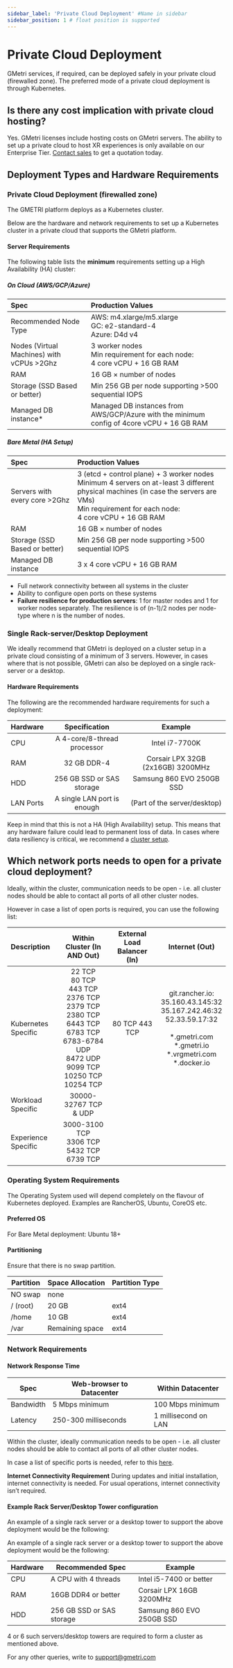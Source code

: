 ```yaml
---
sidebar_label: 'Private Cloud Deployment' #Name in sidebar
sidebar_position: 1 # float position is supported
---
```


# Private Cloud Deployment
GMetri services, if required, can be deployed safely in your private cloud (firewalled zone). The preferred mode of a private cloud deployment is through Kubernetes.

## Is there any cost implication with private cloud hosting?

Yes. GMetri licenses include hosting costs on GMetri servers. The ability to set up a private cloud to host XR experiences is only available on our Enterprise Tier. [Contact sales](https://www.gmetri.com/contact) to get a quotation today.

## Deployment Types and Hardware Requirements

### Private Cloud Deployment (firewalled zone)
The GMETRI platform deploys as a Kubernetes cluster.  

Below are the hardware and network requirements to set up a Kubernetes cluster in a private cloud that supports the GMetri platform.
#### Server Requirements

The following table lists the **minimum** requirements setting up a High Availability (HA) cluster:  

##### On Cloud (AWS/GCP/Azure)


|  **Spec**  |   **Production Values**  |
|:-----|:----|
|  Recommended Node Type  |  AWS: m4.xlarge/m5.xlarge <br/> GC: e2-standard-4 <br/> Azure: D4d v4 |
|  Nodes (Virtual Machines) with vCPUs >2Ghz  |  3 worker nodes <br/>  Min requirement for each node: <br/>  4 core vCPU + 16 GB RAM |
|  RAM  |   16 GB × number of nodes |
|  Storage (SSD Based or better)  |   Min 256 GB per node supporting >500 sequential IOPS |
|  Managed DB instance*  |  Managed DB instances from AWS/GCP/Azure with the minimum config of 4core vCPU + 16 GB RAM |

##### Bare Metal (HA Setup)

|  **Spec**  |   **Production Values** |
|:-----|:----|
| Servers with every core >2Ghz  |  3 (etcd + control plane) + 3 worker nodes <br/> Minimum 4 servers on at-least 3 different physical machines (in case the servers are VMs) <br/>  Min requirement for each node: <br/>  4 core vCPU + 16 GB RAM  |  3 (etcd + controlplane + worker) nodes <br/> Minimum 3 servers <br/> Min requirement for each server: <br/>  4 core vCPU + 16 GB RAM |
|  RAM  |   16 GB × number of nodes  |   16 GB × number of nodes |
|  Storage (SSD Based or better)  |   Min 256 GB per node supporting >500 sequential IOPS  |   Min 128 GB per node |
|  Managed DB instance  |  3 x 4 core vCPU + 16 GB RAM  |  3 x 4 core vCPU + 16 GB RAM |
* Full network connectivity between all systems in the cluster
* Ability to configure open ports on these systems
* **Failure resilience for production servers**: 1 for master nodes and 1 for worker nodes separately. The resilience is of (n-1)/2 nodes per node-type where n is the number of nodes.  


### Single Rack-server/Desktop Deployment
We ideally recommend that GMetri is deployed on a cluster setup in a private cloud consisting of a minimum of 3 servers. However, in cases where that is not possible, GMetri can also be deployed on a single rack-server or a desktop.

#### Hardware Requirements
The following are the recommended hardware requirements for such a deployment:

| **Hardware**  |	 **Specification**	           | **Example**                      |
| :------------ |:-------------:                 | :-----:                          |
| CPU 	        | A 4-core/8-thread processor 	 |Intel i7-7700K                    |
| RAM	          | 32 GB DDR-4	                   |Corsair LPX 32GB (2x16GB) 3200MHz |
| HDD	          | 256 GB SSD or SAS storage 	   |Samsung 860 EVO 250GB SSD         |
| LAN Ports	    | A single LAN port is enough 	 | (Part of the server/desktop)     |  


 Keep in mind that this is not a HA (High Availability) setup. This means that any hardware failure could lead to permanent loss of data. In cases where data resiliency is critical, we recommend a [cluster setup](#what-are-the-recommended-server-requirements-for-gmetri-deployment-in-a-private-cloud-firewalled-zone).

 ## Which network ports needs to open for a private cloud deployment?
 Ideally, within the cluster, communication needs to be open - i.e. all cluster nodes should be able to contact all ports of all other cluster nodes.  

 However in case a list of open ports is required, you can use the following list:

 | Description |	Within Cluster (In AND Out)  |	External Load Balancer (In)	| Internet (Out) |
|:------------|:----------------------------:|:----------------------------:|:--------------:|
| Kubernetes Specific | 22 TCP <br/> 80 TCP<br/> 443 TCP<br/> 2376 TCP<br/> 2379 TCP<br/> 2380 TCP<br/> 6443 TCP <br/>6783 TCP <br/>6783-6784 UDP<br/> 8472 UDP <br/>9099 TCP<br/> 10250 TCP<br/> 10254 TCP | 80 TCP 443 TCP |  git.rancher.io:<br/> 35.160.43.145:32 <br/>35.167.242.46:32 <br/>52.33.59.17:32 <br/><br/> *.gmetri.com <br/> *.gmetri.io <br/> *.vrgmetri.com <br/> *.docker.io |
|Workload Specific | 30000-32767 TCP & UDP | | |
|Experience Specific |3000-3100 TCP<br/> 3306 TCP<br/> 5432 TCP<br/> 6739 TCP | |  |

### Operating System Requirements
The Operating System used will depend completely on the flavour of Kubernetes deployed. Examples are RancherOS, Ubuntu, CoreOS etc.  

#### Preferred OS
For Bare Metal deployment: Ubuntu 18+  

#### Partitioning
Ensure that there is no swap partition.

| Partition | Space Allocation | Partition Type |
| ----------| -----------------| -------------- |
|  NO swap     |    none   |      |
|   / (root)    |     20 GB  | ext4     |
|    /home   |     10 GB   |   ext4   |
|     /var   |   Remaining space    |   ext4   |


### Network Requirements
#### Network Response Time

| Spec | Web-browser to Datacenter | Within Datacenter |
| ----------| -----------------| -------------- |
|   Bandwidth    |   5 Mbps minimum    |   100 Mbps minimum   |
|  Latency     |    250-300 milliseconds   |   1 millisecond on LAN   |

Within the cluster, ideally communication needs to be open - i.e. all cluster nodes should be able to contact all ports of all other cluster nodes.

In case a list of specific ports is needed, refer to this [here](#which-network-ports-needs-to-open-for-a-private-cloud-deployment).

**Internet Connectivity Requirement** During updates and initial installation, internet connectivity is needed. For usual operations, internet connectivity isn’t required.  

#### Example Rack Server/Desktop Tower configuration

An example of a single rack server or a desktop tower to support the above deployment would be the following:

An example of a single rack server or a desktop tower to support the above deployment would be the following:

| Hardware | Recommended Spec  | Example |
| ---------| -----------------| -------------- |
| CPU      |    A CPU with 4 threads   |  Intel i5-7400 or better    |
| RAM      |    16GB DDR4 or better   |   Corsair LPX 16GB 3200MHz    |
| HDD      |    256 GB SSD or SAS storage   |  Samsung 860 EVO 250GB SSD    |

4 or 6 such servers/desktop towers are required to form a cluster as mentioned above.

For any other queries, write to support@gmetri.com

